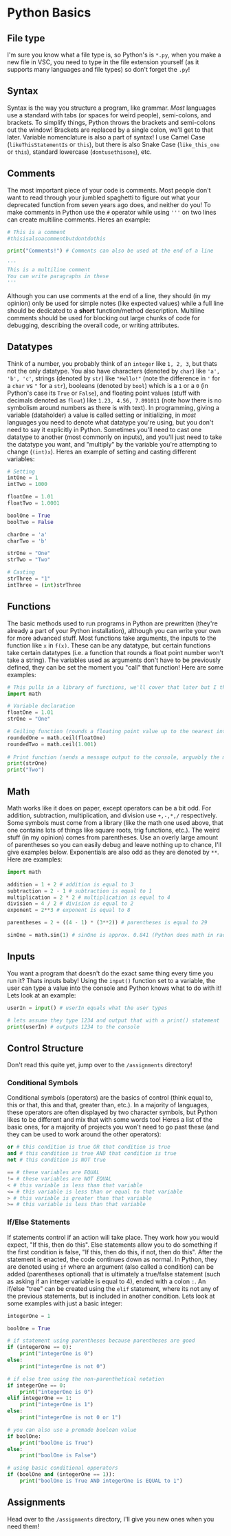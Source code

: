 # Python Basics

## File type
I'm sure you know what a file type is, so Python's is `*.py`, when you make a new file in VSC, you need to type in the file extension yourself (as it supports many languages and file types) so don't forget the `.py`!

## Syntax
Syntax is the way you structure a program, like grammar. *Most* languages use a standard with tabs (or spaces for weird people), semi-colons, and brackets. To simplify things, Python throws the brackets and semi-colons out the window! Brackets are replaced by a single colon, we'll get to that later. Variable nomenclature is also a part of syntax! I use Camel Case (`likeThisStatementIs` or `this`), but there is also Snake Case (`like_this_one` or `this`), standard lowercase (`dontusethisone`), etc.

## Comments
The most important piece of your code is comments. Most people don't want to read through your jumbled spaghetti to figure out what your deprecated function from seven years ago does, and neither do you! To make comments in Python use the `#` operator while using `'''` on two lines can create multiline comments. Heres an example:
```python
# This is a comment
#thisisalsoacommentbutdontdothis

print("Comments!") # Comments can also be used at the end of a line

'''
This is a multiline comment
You can write paragraphs in these
'''
```

Although you can use comments at the end of a line, they should (in my opinion) only be used for simple notes (like expected values) while a full line should be dedicated to a **short** function/method description. Multiline comments should be used for blocking out large chunks of code for debugging, describing the overall code, or writing attributes.

## Datatypes
Think of a number, you probably think of an `integer` like `1, 2, 3`, but thats not the only datatype. You also have characters (denoted by `char`) like `'a', 'b', 'c'`, strings (denoted by `str`) like `"Hello!"` (note the difference in `'` for a `char` vs `"` for a `str`), booleans (denoted by `bool`) which is a `1` or a `0` (in Python's case its `True` or `False`), and floating point values (stuff with decimals denoted as `float`) like `1.23, 4.56, 7.891011` (note how there is no symbolism around numbers as there is with text). In programming, giving a variable (dataholder) a value is called setting or initializing, in *most* languages you need to denote what datatype you're using, but you don't need to say it explicitly in Python. Sometimes you'll need to cast one datatype to another (most commonly on inputs), and you'll just need to take the datatype you want, and "multiply" by the variable you're attempting to change (`(int)x`). Heres an example of setting and casting different variables:
```python
# Setting
intOne = 1
intTwo = 1000

floatOne = 1.01
floatTwo = 1.0001

boolOne = True
boolTwo = False

charOne = 'a'
charTwo = 'b'

strOne = "One"
strTwo = "Two"

# Casting
strThree = "1"
intThree = (int)strThree
```

## Functions
The basic methods used to run programs in Python are prewritten (they're already a part of your Python installation), although you can write your own for more advanced stuff. Most functions take arguments, the inputs to the function like `x` in `f(x)`. These can be any datatype, but certain functions take certain datatypes (i.e. a function that rounds a float point number won't take a string). The variables used as arguments don't have to be previously defined, they can be set the moment you "call" that function! Here are some examples:
```python
# This pulls in a library of functions, we'll cover that later but I thought it should be here
import math

# Variable declaration
floatOne = 1.01
strOne = "One"

# Ceiling function (rounds a floating point value up to the nearest integer), math is the library so the function ceil is called from math via the `.`
roundedOne = math.ceil(floatOne)
roundedTwo = math.ceil(1.001)
 
# Print function (sends a message output to the console, arguably the most important function)
print(strOne)
print("Two")
```

## Math
Math works like it does on paper, except operators can be a bit odd. For addition, subtraction, multiplication, and division use `+,-,*,/` respectively. Some symbols must come from a library (like the math one used above, that one contains lots of things like square roots, trig functions, etc.). The weird stuff (in my opinion) comes from parentheses. Use an overly large amount of parentheses so you can easily debug and leave nothing up to chance, I'll give examples below. Exponentials are also odd as they are denoted by `**`. Here are examples:
```python
import math

addition = 1 + 2 # addition is equal to 3
subtraction = 2 - 1 # subtraction is equal to 1
multiplication = 2 * 2 # multiplication is equal to 4
division = 4 / 2 # division is equal to 2
exponent = 2**3 # exponent is equal to 8

parentheses = 2 + ((4 - 1) * (3**2)) # parentheses is equal to 29

sinOne = math.sin(1) # sinOne is approx. 0.841 (Python does math in radians)
```

## Inputs
You want a program that doesn't do the exact same thing every time you run it? Thats inputs baby! Using the `input()` function set to a variable, the user can type a value into the console and Python knows what to do with it! Lets look at an example:
```python
userIn = input() # userIn equals what the user types

# lets assume they type 1234 and output that with a print() statement
print(userIn) # outputs 1234 to the console
```

## Control Structure
Don't read this quite yet, jump over to the `/assignments` directory!

### Conditional Symbols
Conditional symbols (operators) are the basics of control (think equal to, this or that, this and that, greater than, etc.). In a majority of languages, these operators are often displayed by two character symbols, but Python likes to be different and mix that with some words too! Heres a list of the basic ones, for a majority of projects you won't need to go past these (and they can be used to work around the other operators):
```python
or # this condition is true OR that condition is true
and # this condition is true AND that condition is true
not # this condition is NOT true

== # these variables are EQUAL
!= # these variables are NOT EQUAL
< # this variable is less than that variable
<= # this variable is less than or equal to that variable
> # this variable is greater than that variable
>= # this variable is less than that variable
```

### If/Else Statements
If statements control if an action will take place. They work how you would expect, "If this, then do this". Else statements allow you to do something if the first condition is false, "If this, then do this, if not, then do this". After the statement is enacted, the code continues down as normal. In Python, they are denoted using `if` where an argument (also called a condition) can be added (parentheses optional) that is ultimately a true/false statement (such as asking if an integer variable is equal to 4), ended with a colon `:`. An if/else "tree" can be created using the `elif` statement, where its not any of the previous statements, but is included in another condition. Lets look at some examples with just a basic integer:
```python
integerOne = 1

boolOne = True

# if statement using parentheses because parentheses are good
if (integerOne == 0):
    print("integerOne is 0")
else:
    print("integerOne is not 0")

# if else tree using the non-parenthetical notation
if integerOne == 0:
    print("integerOne is 0")
elif integerOne == 1:
    print("integerOne is 1")
else:
    print("integerOne is not 0 or 1")

# you can also use a premade boolean value
if boolOne:
    print("boolOne is True")
else:
    print("boolOne is False")

# using basic conditional opperators
if (boolOne and (integerOne == 1)):
    print("boolOne is True AND integerOne is EQUAL to 1")
```

## Assignments
Head over to the `/assignments` directory, I'll give you new ones when you need them!